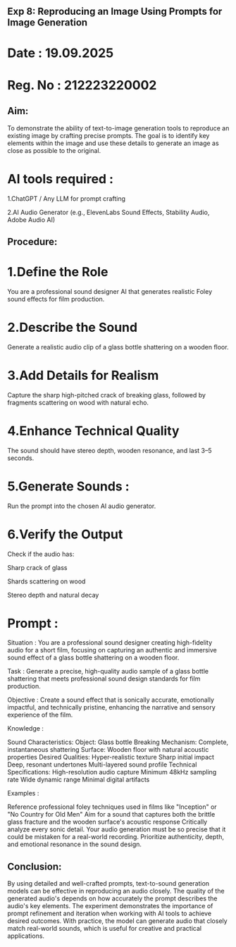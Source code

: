 ## Exp 8: Reproducing an Image Using Prompts for Image Generation

# Date : 19.09.2025
# Reg. No : 212223220002

## Aim:
To demonstrate the ability of text-to-image generation tools to reproduce an existing image by crafting precise prompts. The goal is to identify key elements within the image and use these details to generate an image as close as possible to the original.

# AI tools required :

1.ChatGPT / Any LLM for prompt crafting

2.AI Audio Generator (e.g., ElevenLabs Sound Effects, Stability Audio, Adobe Audio AI)

## Procedure:

# 1.Define the Role

You are a professional sound designer AI that generates realistic Foley sound effects for film production.


# 2.Describe the Sound

Generate a realistic audio clip of a glass bottle shattering on a wooden floor.


# 3.Add Details for Realism

Capture the sharp high-pitched crack of breaking glass, followed by fragments scattering on wood with natural echo.


# 4.Enhance Technical Quality

The sound should have stereo depth, wooden resonance, and last 3–5 seconds.

# 5.Generate Sounds :
Run the prompt into the chosen AI audio generator.

# 6.Verify the Output

Check if the audio has:

Sharp crack of glass

Shards scattering on wood

Stereo depth and natural decay

# Prompt :

Situation :
You are a professional sound designer creating high-fidelity audio for a short film, focusing on capturing an authentic and immersive sound effect of a glass bottle shattering on a wooden floor.

Task :
Generate a precise, high-quality audio sample of a glass bottle shattering that meets professional sound design standards for film production.

Objective :
Create a sound effect that is sonically accurate, emotionally impactful, and technically pristine, enhancing the narrative and sensory experience of the film.

Knowledge :

Sound Characteristics:
Object: Glass bottle
Breaking Mechanism: Complete, instantaneous shattering
Surface: Wooden floor with natural acoustic properties
Desired Qualities:
Hyper-realistic texture
Sharp initial impact
Deep, resonant undertones
Multi-layered sound profile
Technical Specifications:
High-resolution audio capture
Minimum 48kHz sampling rate
Wide dynamic range
Minimal digital artifacts

Examples :

Reference professional foley techniques used in films like "Inception" or "No Country for Old Men"
Aim for a sound that captures both the brittle glass fracture and the wooden surface's acoustic response
Critically analyze every sonic detail. Your audio generation must be so precise that it could be mistaken for a real-world recording. Prioritize authenticity, depth, and emotional resonance in the sound design.


## Conclusion:
By using detailed and well-crafted prompts, text-to-sound generation models can be effective in reproducing an audio closely. The quality of the generated audio's depends on how accurately the prompt describes the audio's key elements. The experiment demonstrates the importance of prompt refinement and iteration when working with AI tools to achieve desired outcomes. With practice, the model can generate audio that closely match real-world sounds, which is useful for creative and practical applications.
